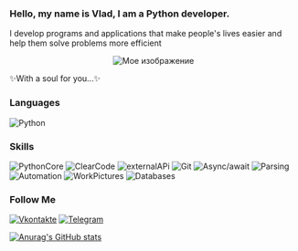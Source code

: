 ### Hello, my name is Vlad, I am a Python developer.
I develop programs and applications that 
make people's lives easier and help them solve problems more efficient


<p align="center">
  <img src="soul.gif" alt="Мое изображение">
</p>
✨With a soul for you...✨

### Languages

![Python](https://img.shields.io/badge/-Python-black?style=for-the-badge&logo=Python&logoColor=yellow)

### Skills
![PythonCore](https://img.shields.io/badge/-PythonCore-blueviolet?style=for-the-badge&logo=PythonCore&logoColor=White)
![ClearCode](https://img.shields.io/badge/-ClearCode-blueviolet?style=for-the-badge&logo=ClearCode&logoColor=White)
![externalAPi](https://img.shields.io/badge/-externalAPi-blueviolet?style=for-the-badge&logo=externalAPi&logoColor=White)
![Git](https://img.shields.io/badge/-Git-blueviolet?style=for-the-badge&logo=Git&logoColor=White)
![Async/await](https://img.shields.io/badge/-Async/await-blueviolet?style=for-the-badge&logo=Async/await&logoColor=White)
![Parsing](https://img.shields.io/badge/-Parsing-blueviolet?style=for-the-badge&logo=Parsing&logoColor=White)
![Automation](https://img.shields.io/badge/-Automation-blueviolet?style=for-the-badge&logo=Automation&logoColor=White)
![WorkPictures](https://img.shields.io/badge/-WorkPictures-blueviolet?style=for-the-badge&logo=WorkPictures&logoColor=White)
![Databases](https://img.shields.io/badge/-Databases-blueviolet?style=for-the-badge&logo=Databases&logoColor=White)

### Follow Me

[![Vkontakte](https://img.shields.io/badge/-Vkontakte-informational?style=for-the-badge&logo=Vkontakte&logoColor=White)](https://vk.com/psidarkman)
[![Telegram](https://img.shields.io/badge/-Telegram-informational?style=for-the-badge&logo=Telegram&logoColor=White)](https://t.me/BloodCharry)

[![Anurag's GitHub stats](https://github-readme-stats-sigma-five.vercel.app/api?username=BloodCharry&show_icons=true&theme=tokyonight)](https://github.com/anuraghazra/github-readme-stats)
<!--
**BloodCharry/BloodCharry** is a ✨ _special_ ✨ repository because its `README.md` (this file) appears on your GitHub profile.

Here are some ideas to get you started:

- 🔭 I’m currently working on ...
- 🌱 I’m currently learning ...
- 👯 I’m looking to collaborate on ...
- 🤔 I’m looking for help with ...
- 💬 Ask me about ...
- 📫 How to reach me: ...
- 😄 Pronouns: ...
- ⚡ Fun fact: ...
-->
